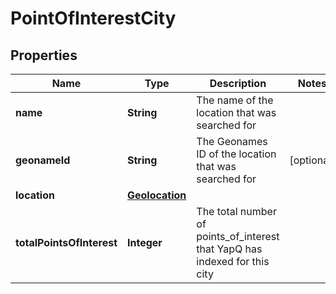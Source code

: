 
# PointOfInterestCity

## Properties
Name | Type | Description | Notes
------------ | ------------- | ------------- | -------------
**name** | **String** | The name of the location that was searched for | 
**geonameId** | **String** | The Geonames ID of the location that was searched for |  [optional]
**location** | [**Geolocation**](Geolocation.md) |  | 
**totalPointsOfInterest** | **Integer** | The total number of points_of_interest that YapQ has indexed for this city | 



